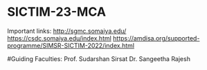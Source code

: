 # SICTIM-23-MCA

Important links:
http://sgmc.somaiya.edu/
https://csdc.somaiya.edu/index.html
https://amdisa.org/supported-programme/SIMSR-SICTIM-2022/index.html

#Guiding Faculties:
Prof. Sudarshan Sirsat
Dr. Sangeetha Rajesh
